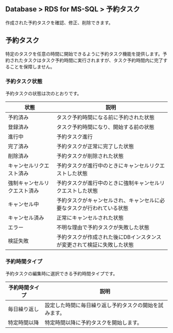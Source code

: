 ## Database > RDS for MS-SQL > 予約タスク

作成された予約タスクを確認、修正、削除できます。

## 予約タスク

特定のタスクを任意の時間に開始できるように予約タスク機能を提供します。予約されたタスクはタスク予約時間に実行されますが、タスク予約時間内に完了することを保障しません。

### 予約タスク状態

予約タスクの状態は次のとおりです。

| 状態       | 説明                                    |
|------------|-----------------------------------------|
| 予約済み       | タスク予約時間になる前に予約された状態                 |
| 登録済み       | タスク予約時間になり、開始する前の状態                |
| 進行中     | 予約タスク進行                              |
| 完了済み       | 予約タスクが正常に完了した状態                   |
| 削除済み       | 予約タスクが削除された状態                        |
| キャンセルリクエスト済み   | 予約タスクが進行中のときにキャンセルリクエストした状態               |
| 強制キャンセルリクエスト済み | 予約タスクが進行中のときに強制キャンセルリクエストした状態            |
| キャンセル中     | 予約タスクがキャンセルされ、キャンセルに必要なタスクが行われている状態   |
| キャンセル済み      | 正常にキャンセルされた状態  
| エラー       | 不明な理由で予約タスクが失敗した状態              |
| 検証失敗 | 予約タスクが作成された後にDBインスタンスが変更されて検証に失敗した状態 |

### 予約時間タイプ

予約タスクの編集時に選択できる予約時間タイプです。

| 予約時間タイプ | 説明                             |
|----------|----------------------------------|
| 毎日繰り返し   | 設定した時間に毎日繰り返し予約タスクの開始を試みます。 |
| 特定時間以降 | 特定時間以降に予約タスクを開始します。            |
